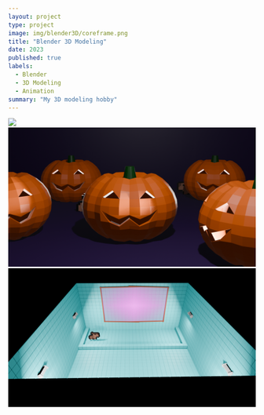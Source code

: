 ```yaml
---
layout: project
type: project
image: img/blender3D/coreframe.png
title: "Blender 3D Modeling"
date: 2023
published: true
labels:
  - Blender
  - 3D Modeling
  - Animation
summary: "My 3D modeling hobby"
---
```


<img class="img-fluid" src="../img/blender3D/coreframe.png">
<img class="img-fluid" src="../img/blender3D/jack.png">
<img class="img-fluid" src="../img/blender3D/sento.png">
